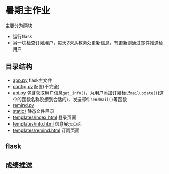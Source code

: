 # 暑期主作业
主要分为两块  
- 运行flask  
- 另一块检查订阅用户，每天2次从教务处更新信息，有更新则通过邮件推送给用户  
## 目录结构
- [app.py](app.py) flask主文件  
- [config.py](config.py) 配置(不完全)  
- [api.py](api.py) 包含获取用户信息`get_info()`，为用户添加订阅标记`mailupdate()`(这个的函数名称没想到合适的)，发送邮件`sendmail()`等函数
- [remind.py](remind.py)
- [static/](static/) 静态文件目录
- [templates/index.html](templates/index.html) 登录页面 
- [templates/info.html](templates/info.html) 信息展示页面
- [templates/remind.html](templates/remind.html) 订阅页面

## flask


## 成绩推送